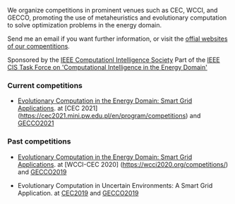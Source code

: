 We organize competitions in prominent venues such as CEC, WCCI, and GECCO, promoting the use of metaheuristics and evolutionary computation to solve optimization problems in the energy domain.

Send me an email if you want further information, or visit the [offial websites of our compentitions](http://www.gecad.isep.ipp.pt/ERM-competitions/2021-2/).

Sponsored by the [IEEE Computationl Intelligence Society](https://cis.ieee.org/)
Part of the [IEEE CIS Task Force on 'Computational Intelligence in the Energy Domain'](http://ci4energy.uni-paderborn.de/)

### Current competitions

* [Evolutionary Computation in the Energy Domain: Smart Grid Applications](http://www.gecad.isep.ipp.pt/ERM-competitions/2021-2/). at [CEC 2021] (https://cec2021.mini.pw.edu.pl/en/program/competitions) and [GECCO2021](https://gecco-2021.sigevo.org/Competitions#id_Evolutionary%20Computation%20in%20the%20Energy%20Domain:%20Smart%20Grid%20Applications)


### Past competitions

* [Evolutionary Computation in the Energy Domain: Smart Grid Applications](http://www.gecad.isep.ipp.pt/ERM-competitions/2020-2/). at [WCCI-CEC 2020] (https://wcci2020.org/competitions/) and [GECCO2019](https://gecco-2020.sigevo.org/index.html/Competitions)

* Evolutionary Computation in Uncertain Environments: A Smart Grid Application. at [CEC2019](http://cec2019.org/programs/competitions.html#cec-05) and [GECCO2019](https://gecco-2019.sigevo.org/index.html/Competitions#id_Evolutionary%20Computation%20in%20Uncertain%20Environments:%20A%20Smart%20Grid%20Application)
